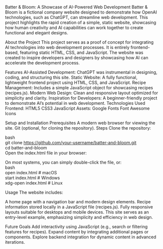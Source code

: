 Batter & Bloom: A Showcase of AI-Powered Web Development
Batter & Bloom is a fictional company website designed to demonstrate how OpenAI technologies, such as ChatGPT, can streamline web development. This project highlights the rapid creation of a simple, static website, showcasing how human creativity and AI capabilities can work together to create functional and elegant designs.

About the Project
This project serves as a proof of concept for integrating AI technologies into web development processes. It is entirely frontend-based, featuring static HTML, CSS, and JavaScript. The website was created to inspire developers and designers by showcasing how AI can accelerate the development process.

Features
AI-Assisted Development: ChatGPT was instrumental in designing, coding, and structuring this site.
Static Website: A fully functional, lightweight frontend project using HTML, CSS, and JavaScript.
Recipe Management: Includes a simple JavaScript object for showcasing recipes (recipes.js).
Modern Web Design: Clean and responsive layout optimized for simplicity and clarity.
Inspiration for Developers: A beginner-friendly project to demonstrate AI’s potential in web development.
Technologies Used
Frontend:
HTML5
CSS3
JavaScript
Assets:
Google Fonts
Font Awesome Icons


Setup and Installation
Prerequisites
A modern web browser for viewing the site.
Git (optional, for cloning the repository).
Steps
Clone the repository:

bash<br>
git clone https://github.com/your-username/batter-and-bloom.git<br>
cd batter-and-bloom<br>
Open the index.html file in your browser:

On most systems, you can simply double-click the file, or:<br>
bash<br>
open index.html   # macOS<br>
start index.html  # Windows<br>
xdg-open index.html  # Linux<br>

Usage
The website includes:

A home page with a navigation bar and modern design elements.
Recipe information stored locally in a JavaScript file (recipes.js).
Fully responsive layouts suitable for desktops and mobile devices.
This site serves as an entry-level example, emphasizing simplicity and efficiency in web design.

Future Goals
Add interactivity using JavaScript (e.g., search or filtering features for recipes).
Expand content by integrating additional pages or components.
Explore backend integration for dynamic content in advanced iterations.
